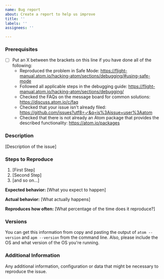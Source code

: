 ```yaml
---
name: Bug report
about: Create a report to help us improve
title: ''
labels: ''
assignees: ''

---
```


<!--

Have you read Atom's Code of Conduct? By filing an Issue, you are expected to comply with it, including treating everyone with respect: https://github.com/atom/atom/blob/master/CODE_OF_CONDUCT.md

Do you want to ask a question? Are you looking for support? The Atom message board is the best place for getting support: https://discuss.atom.io

-->

### Prerequisites

* [ ] Put an X between the brackets on this line if you have done all of the following:
    * Reproduced the problem in Safe Mode: https://flight-manual.atom.io/hacking-atom/sections/debugging/#using-safe-mode
    * Followed all applicable steps in the debugging guide: https://flight-manual.atom.io/hacking-atom/sections/debugging/
    * Checked the FAQs on the message board for common solutions: https://discuss.atom.io/c/faq
    * Checked that your issue isn't already filed: https://github.com/issues?utf8=✓&q=is%3Aissue+user%3Aatom
    * Checked that there is not already an Atom package that provides the described functionality: https://atom.io/packages

### Description

[Description of the issue]

### Steps to Reproduce

1. [First Step]
2. [Second Step]
3. [and so on...]

**Expected behavior:** [What you expect to happen]

**Actual behavior:** [What actually happens]

**Reproduces how often:** [What percentage of the time does it reproduce?]

### Versions

You can get this information from copy and pasting the output of `atom --version` and `apm --version` from the command line. Also, please include the OS and what version of the OS you're running.

### Additional Information

Any additional information, configuration or data that might be necessary to reproduce the issue.
